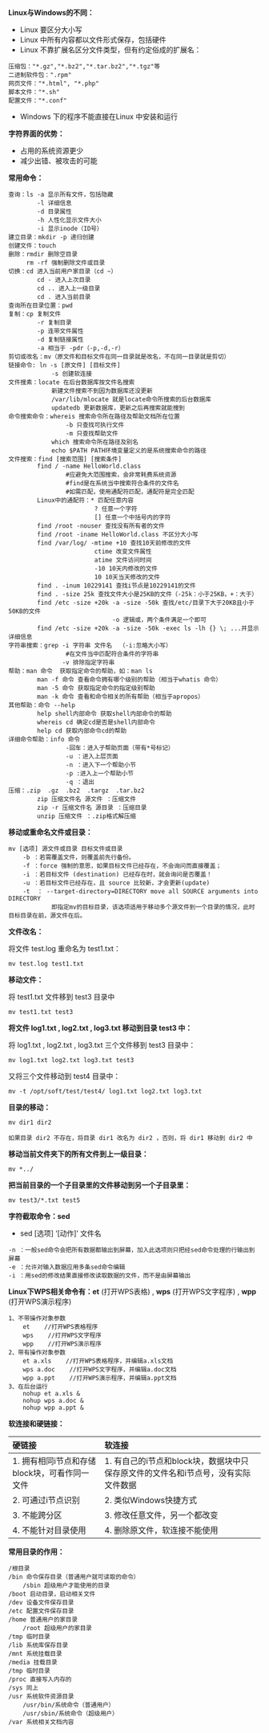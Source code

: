 **Linux与Windows的不同：**

* Linux 要区分大小写
* Linux 中所有内容都以文件形式保存，包括硬件
* Linux 不靠扩展名区分文件类型，但有约定俗成的扩展名：

```
压缩包："*.gz","*.bz2","*.tar.bz2","*.tgz"等
二进制软件包：".rpm"
网页文件："*.html", "*.php"
脚本文件："*.sh"
配置文件："*.conf"
```

* Windows 下的程序不能直接在Linux 中安装和运行

**字符界面的优势：**

* 占用的系统资源更少
* 减少出错、被攻击的可能

**常用命令：**

```
查询：ls -a 显示所有文件，包括隐藏
        -l 详细信息
        -d 目录属性
        -h 人性化显示文件大小
        -i 显示inode（ID号）
建立目录：mkdir -p 递归创建
创建文件：touch
删除：rmdir 删除空目录
     rm -rf 强制删除文件或目录
切换：cd 进入当前用户家目录（cd ~）
        cd - 进入上次目录
        cd .. 进入上一级目录
        cd . 进入当前目录
查询所在目录位置：pwd
复制：cp 复制文件
        -r 复制目录
        -p 连带文件属性
        -d 复制链接属性
        -a 相当于 -pdr（-p,-d,-r）
剪切或改名：mv（原文件和目标文件在同一目录就是改名，不在同一目录就是剪切）
链接命令: ln -s [原文件] [目标文件]
            -s 创建软连接
文件搜素：locate 在后台数据库按文件名搜索
            新建文件搜索不到因为数据库还没更新
            /var/lib/mlocate 就是locate命令所搜索的后台数据库
            updatedb 更新数据库，更新之后再搜索就能搜到
命令搜索命令：whereis 搜索命令所在路径及帮助文档所在位置
                -b 只查找可执行文件
                -m 只查找帮助文件
            which 搜索命令所在路径及别名
            echo $PATH PATH环境变量定义的是系统搜索命令的路径
文件搜索：find [搜索范围] [搜索条件]
        find / -name HelloWorld.class
                #应避免大范围搜索，会非常耗费系统资源
                #find是在系统当中搜索符合条件的文件名
                #如需匹配，使用通配符匹配，通配符是完全匹配
        Linux中的通配符：* 匹配任意内容
                        ? 任意一个字符
                        [] 任意一个中括号内的字符
        find /root -nouser 查找没有所有者的文件
        find /root -iname HelloWorld.class 不区分大小写
        find /var/log/ -mtime +10 查找10天前修改的文件
                        ctime 改变文件属性
                        atime 文件访问时间
                        -10 10天内修改的文件
                        10 10天当天修改的文件
        find . -inum 10229141 查找i节点是10229141的文件
        find . -size 25k 查找文件大小是25KB的文件（-25k：小于25KB，+：大于）
        find /etc -size +20k -a -size -50k 查找/etc/目录下大于20KB且小于50KB的文件
                             -o 逻辑或，两个条件满足一个即可
        find /etc -size +20k -a -size -50k -exec ls -lh {} \; ...并显示详细信息    
字符串搜索：grep -i 字符串 文件名  （-i:忽略大小写）
                #在文件当中匹配符合条件的字符串
               -v 排除指定字符串
帮助：man 命令  获取指定命令的帮助，如：man ls
        man -f 命令 查看命令拥有哪个级别的帮助（相当于whatis 命令）
        man -5 命令 获取指定命令的指定级别帮助
        man -k 命令 查看和命令相关的所有帮助（相当于apropos）
其他帮助：命令 --help 
        help shell内部命令 获取shell内部命令的帮助
        whereis cd 确定cd是否是shell内部命令
        help cd 获取内部命令cd的帮助
详细命令帮助：info 命令
                -回车：进入子帮助页面（带有*号标记）
                -u ：进入上层页面
                -n ：进入下一个帮助小节
                -p :进入上一个帮助小节
                -q ：退出
压缩：.zip  .gz  .bz2  .targz  .tar.bz2
        zip 压缩文件名 源文件 ：压缩文件
        zip -r 压缩文件名 源目录 ：压缩目录
        unzip 压缩文件 ：.zip格式解压缩
```

**移动或重命名文件或目录：**

```
mv [选项] 源文件或目录 目标文件或目录
    -b ：若需覆盖文件，则覆盖前先行备份。 
    -f ：force 强制的意思，如果目标文件已经存在，不会询问而直接覆盖；
    -i ：若目标文件 (destination) 已经存在时，就会询问是否覆盖！
    -u ：若目标文件已经存在，且 source 比较新，才会更新(update)
    -t  ： --target-directory=DIRECTORY move all SOURCE arguments into DIRECTORY
            即指定mv的目标目录，该选项适用于移动多个源文件到一个目录的情况，此时目标目录在前，源文件在后。
```

**文件改名：**

将文件 test.log 重命名为 test1.txt：

```
mv test.log test1.txt 
```

**移动文件：**

将 test1.txt 文件移到 test3 目录中

```
mv test1.txt test3
```

**将文件 log1.txt , log2.txt , log3.txt 移动到目录 test3 中：**

将 log1.txt , log2.txt , log3.txt 三个文件移到 test3 目录中：

```
mv log1.txt log2.txt log3.txt test3
```

又将三个文件移动到 test4 目录中：

```
mv -t /opt/soft/test/test4/ log1.txt log2.txt log3.txt
```

**目录的移动：**

```
mv dir1 dir2

如果目录 dir2 不存在，将目录 dir1 改名为 dir2 ，否则，将 dir1 移动到 dir2 中
```

**移动当前文件夹下的所有文件到上一级目录：**

```
mv *../
```

**把当前目录的一个子目录里的文件移动到另一个子目录里：**

```
mv test3/*.txt test5
```

**字符截取命令：sed**

* sed \[选项\] ‘\[动作\]’ 文件名

```
-n ：一般sed命令会把所有数据都输出到屏幕，加入此选项则只把经sed命令处理的行输出到屏幕
-e ：允许对输入数据应用多条sed命令编辑
-i ：用sed的修改结果直接修改读取数据的文件，而不是由屏幕输出
```

**Linux下WPS相关命令有：et** \(打开WPS表格\) , **wps** \(打开WPS文字程序\) , **wpp** \(打开WPS演示程序\)

```
1、不带操作对象参数
    et    //打开WPS表格程序
    wps    //打开WPS文字程序
    wpp    //打开WPS演示程序
2、带有操作对象参数
    et a.xls    //打开WPS表格程序，并编辑a.xls文档
    wps a.doc    //打开WPS文字程序，并编辑a.doc文档
    wpp a.ppt    //打开WPS演示程序，并编辑a.ppt文档
3、在后台运行
    nohup et a.xls &
    nohup wps a.doc &
    nohup wpp a.ppt &
```

**软连接和硬链接：**

| 硬链接 | 软连接 |
| :--- | :--- |
| 1. 拥有相同i节点和存储block块，可看作同一文件 | 1. 有自己的i节点和block块，数据块中只保存原文件的文件名和i节点号，没有实际文件数据 |
| 2. 可通过i节点识别 | 2. 类似Windows快捷方式 |
| 3. 不能跨分区 | 3. 修改任意文件，另一个都改变 |
| 4. 不能针对目录使用 | 4. 删除原文件，软连接不能使用 |

**常用目录的作用：**

```
/根目录
/bin 命令保存目录（普通用户就可读取的命令）
    /sbin 超级用户才能使用的目录
/boot 启动目录，启动相关文件
/dev 设备文件保存目录
/etc 配置文件保存目录
/home 普通用户的家目录
    /root 超级用户的家目录
/tmp 临时目录
/lib 系统库保存目录
/mnt 系统挂载目录
/media 挂载目录
/tmp 临时目录
/proc 直接写入内存的
/sys 同上
/usr 系统软件资源目录
    /usr/bin/系统命令（普通用户）
    /usr/sbin/系统命令（超级用户）
/var 系统相关文档内容
```



